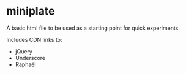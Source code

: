miniplate
=========

A basic html file to be used as a starting point for quick experiments.

Includes CDN links to:

* jQuery
* Underscore
* Raphaël 
